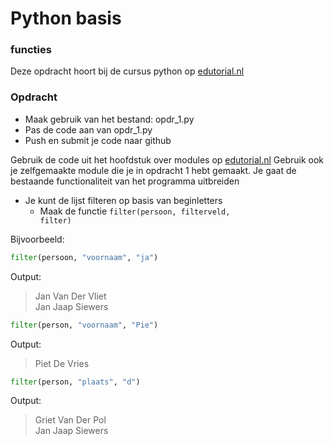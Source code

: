 # Python basis

### functies
Deze opdracht hoort bij de cursus python op [edutorial.nl](https://www.edutorial.nl/course/python)

### Opdracht

* Maak gebruik van het bestand: opdr_1.py
* Pas de code aan van opdr_1.py
* Push en submit je code naar github

Gebruik de code uit het hoofdstuk over modules op [edutorial.nl](https://www.edutorial.nl/course/python)
Gebruik ook je zelfgemaakte module die je in opdracht 1 hebt gemaakt.
Je gaat de bestaande functionaliteit van het programma uitbreiden
* Je kunt de lijst filteren op basis van beginletters
  * Maak de functie <code>filter(persoon, filterveld, filter)</code>

Bijvoorbeeld:

```python
filter(persoon, "voornaam", "ja")
```
Output:
>Jan Van Der Vliet  
Jan Jaap Siewers   

```python
filter(person, "voornaam", "Pie")
```
Output:
> Piet De Vries 

```python
filter(person, "plaats", "d")
```

Output:
>Griet Van Der Pol  
Jan Jaap Siewers 
